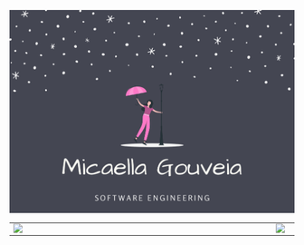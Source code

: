 <p align="center">
<img width="900px" src="./images/micaella.png" />
</p>
<center>
  <table>
    <tr>
        <td><img width="450px" align="left" src="https://github-readme-stats.vercel.app/api?username=micaellagouveia&theme=dracula&show_icons=true&count_private=true" /></td>
        <td><img width="450px" align="left" src="https://github-readme-stats.vercel.app/api/top-langs/?username=micaellagouveia&layout=compact&theme=dracula"/></td>
    </tr>   
  </table>
</center>


